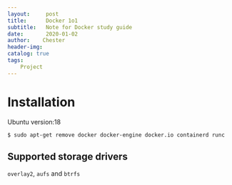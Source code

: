 ```yaml
---
layout:     post
title:      Docker 1o1
subtitle:   Note for Docker study guide
date:       2020-01-02
author:    Chester
header-img: 
catalog: true
tags:
    Project
---
```


# Installation
Ubuntu version:18

```
$ sudo apt-get remove docker docker-engine docker.io containerd runc
```
## Supported storage drivers
`overlay2`, `aufs` and `btrfs`


<!--stackedit_data:
eyJoaXN0b3J5IjpbMTcyNTcwNzAxMCwxMTMwNTQ4MDc3XX0=
-->